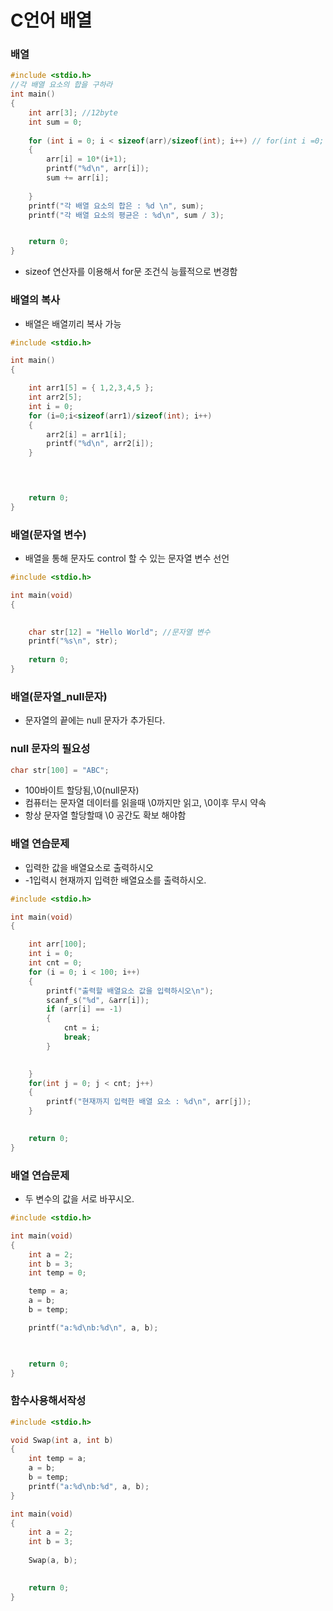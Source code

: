 # C언어 배열

### 배열

```c
#include <stdio.h>
//각 배열 요소의 합을 구하라
int main()
{
	int arr[3]; //12byte
	int sum = 0;
	
	for (int i = 0; i < sizeof(arr)/sizeof(int); i++) // for(int i =0; i < 3; i++
	{
		arr[i] = 10*(i+1);
		printf("%d\n", arr[i]);
		sum += arr[i];
		
	}
	printf("각 배열 요소의 합은 : %d \n", sum);
	printf("각 배열 요소의 평균은 : %d\n", sum / 3);


	return 0;
}
```
- sizeof 연산자를 이용해서 for문 조건식 능률적으로 변경함

### 배열의 복사
- 배열은 배열끼리 복사 가능

```c
#include <stdio.h>

int main()
{

	int arr1[5] = { 1,2,3,4,5 };
	int arr2[5];
	int i = 0;
	for (i=0;i<sizeof(arr1)/sizeof(int); i++)
	{
		arr2[i] = arr1[i];
		printf("%d\n", arr2[i]);
	}


	

	return 0;
}
```
### 배열(문자열 변수)
- 배열을 통해 문자도 control 할 수 있는 문자열 변수 선언
```c
#include <stdio.h>

int main(void)
{

	
	char str[12] = "Hello World"; //문자열 변수
	printf("%s\n", str);
	
	return 0;
}

```
### 배열(문자열_null문자)
- 문자열의 끝에는 null 문자가 추가된다.

### null 문자의 필요성
```c
char str[100] = "ABC";
```
- 100바이트 할당됨,\0(null문자) 
- 컴퓨터는 문자열 데이터를 읽을때 \0까지만 읽고, \0이후 무시 약속
- 항상 문자열 할당할때 \0 공간도 확보 해야함

### 배열 연습문제
- 입력한 값을 배열요소로 출력하시오
- -1입력시 현재까지 입력한 배열요소를 출력하시오.
```c
#include <stdio.h>

int main(void)
{

	int arr[100];
	int i = 0;
	int cnt = 0;
	for (i = 0; i < 100; i++)
	{
		printf("출력할 배열요소 값을 입력하시오\n");
		scanf_s("%d", &arr[i]);
		if (arr[i] == -1)
		{
			cnt = i;
			break;
		}

		
	}
	for(int j = 0; j < cnt; j++)
	{
		printf("현재까지 입력한 배열 요소 : %d\n", arr[j]);
	}
	

	return 0;
}
```
### 배열 연습문제 
- 두 변수의 값을 서로 바꾸시오.
```c
#include <stdio.h>

int main(void)
{
	int a = 2;
	int b = 3;
	int temp = 0;

	temp = a;
	a = b;
	b = temp;

	printf("a:%d\nb:%d\n", a, b);

	

	return 0;
}

```
### 함수사용해서작성
```c
#include <stdio.h>

void Swap(int a, int b)
{
	int temp = a;
	a = b;
	b = temp;
	printf("a:%d\nb:%d", a, b);
}

int main(void)
{
	int a = 2;
	int b = 3;
	
	Swap(a, b);
		

	return 0;
}
```
